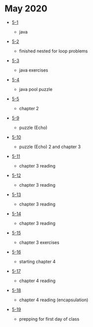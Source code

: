 # May 2020

- [5-1](./days/5-1.md)
  - java

- [5-2](./days/5-2.md)
  - finished nested for loop problems

- [5-3](./days/5-3.md)
  - java exercises 

- [5-4](./days/5-4.md)
  - java pool puzzle 

- [5-5](./days/5-5.md)
  - chapter 2 

- [5-9](./days/5-9.md)
  - puzzle (Echo)

- [5-10](./days/5-10.md)
  - puzzle (Echo) 2 and chapter 3

- [5-11](./days/5-11.md)
  - chapter 3 reading 

- [5-12](./days/5-12.md)
  - chapter 3 reading 

- [5-13](./days/5-13.md)
  - chapter 3 reading 

- [5-14](./days/5-14.md)
  - chapter 3 reading 

- [5-15](./days/5-15.md)
  - chapter 3 exercises 

- [5-16](./days/5-16.md)
  - starting chapter 4

- [5-17](./days/5-17.md)
  - chapter 4 reading

- [5-18](./days/5-18.md)
  - chapter 4 reading (encapsulation)

- [5-19](./days/5-19.md)
  - prepping for first day of class